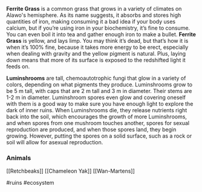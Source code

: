 **Ferrite Grass** is a common grass that grows in a variety of climates on Alawo's hemisphere. As its name suggests, it absorbs and stores high quantities of iron, making consuming it a bad idea if your body uses calcium, but if you’re using iron in your biochemistry, it’s fine to consume. You can even boil it into tea and gather enough iron to make a bullet. **Ferrite Grass** is yellow, and lays limp. You may think it’s dead, but that’s how it is when it’s 100% fine, because it takes more energy to be erect, especially when dealing with gravity and the yellow pigment is natural. Plus, laying down means that more of its surface is exposed to the redshifted light it feeds on.

**Luminshrooms** are tall, chemoautotrophic fungi that glow in a variety of colors, depending on what pigments they produce. Luminshrooms grow to be 5 m tall, with caps that are 2 m tall and 3 m in diameter. Their stems are 1-2 m in diameter. Luminshroom spores even glow and covering oneself with them is a good way to make sure you have enough light to explore the dark of inner ruins. When Luminshrooms die, they release nutrients right back into the soil, which encourages the growth of more Luminshrooms, and when spores from one mushroom touches another, spores for sexual reproduction are produced, and when those spores land, they begin growing. However, putting the spores on a solid surface, such as a rock or soil will allow for asexual reproduction.

### Animals
[[Retchbeaks]]
[[Chameleon Yak]]
[[Wan-Martens]]

#ruins #ecosystem 
